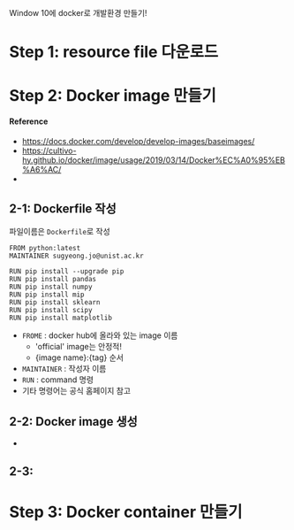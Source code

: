 Window 10에 docker로 개발환경 만들기!

# Step 1: resource file 다운로드
## 

# Step 2: Docker image 만들기 
#### Reference
- https://docs.docker.com/develop/develop-images/baseimages/
- https://cultivo-hy.github.io/docker/image/usage/2019/03/14/Docker%EC%A0%95%EB%A6%AC/
- 
## 2-1: Dockerfile 작성
파일이름은 `Dockerfile`로 작성
```vim
FROM python:latest
MAINTAINER sugyeong.jo@unist.ac.kr

RUN pip install --upgrade pip
RUN pip install pandas
RUN pip install numpy
RUN pip install mip
RUN pip install sklearn
RUN pip install scipy
RUN pip install matplotlib
```
- `FROME` : docker hub에 올라와 있는 image 이름 
    - 'official' image는 안정적! 
    - {image name}:{tag} 순서
- `MAINTAINER` : 작성자 이름
- `RUN` : command 명령
- 기타 명령어는 공식 홈페이지 참고


## 2-2: Docker image 생성
- 
## 2-3: 

# Step 3: Docker container 만들기

